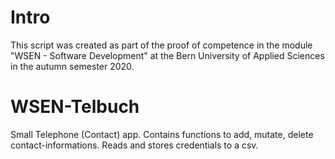 # Intro
This script was created as part of the proof of competence in the module "WSEN - Software Development" at the Bern University of Applied Sciences in the autumn semester 2020.

# WSEN-Telbuch
Small Telephone (Contact) app. Contains functions to add, mutate, delete contact-informations. Reads and stores credentials to a csv.
